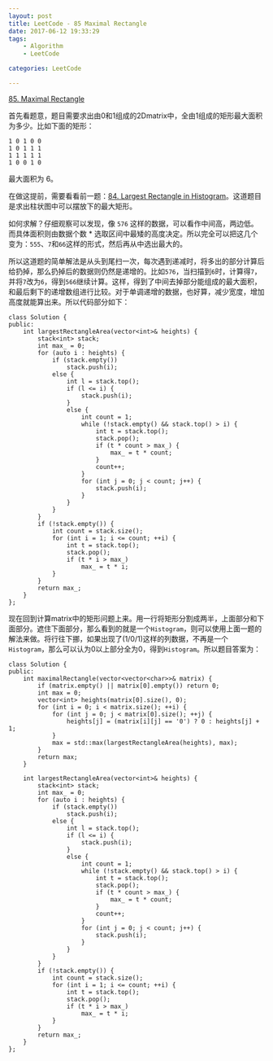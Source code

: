 ```yaml
---
layout: post
title: LeetCode - 85 Maximal Rectangle
date: 2017-06-12 19:33:29
tags: 
    - Algorithm
    - LeetCode

categories: LeetCode

---
```


[85. Maximal Rectangle](https://leetcode.com/problems/maximal-rectangle/#/description)

首先看题意，题目需要求出由0和1组成的2Dmatrix中，全由1组成的矩形最大面积为多少。比如下面的矩形：

```
1 0 1 0 0
1 0 1 1 1
1 1 1 1 1
1 0 0 1 0
```

最大面积为 6。

在做这提前，需要看看前一题：[84. Largest Rectangle in Histogram](https://leetcode.com/problems/largest-rectangle-in-histogram/#/description)。这道题目是求出柱状图中可以摆放下的最大矩形。

如何求解？仔细观察可以发现，像 `576` 这样的数据，可以看作中间高，两边低。而具体面积则由数据个数 * 选取区间中最矮的高度决定。所以完全可以把这几个变为：`555`、`7`和`66`这样的形式，然后再从中选出最大的。

所以这道题的简单解法是从头到尾扫一次，每次遇到递减时，将多出的部分计算后给扔掉，那么扔掉后的数据则仍然是递增的。比如`576`，当扫描到`6`时，计算得`7`，并将`7`改为`6`，得到`566`继续计算。这样，得到了中间去掉部分能组成的最大面积，和最后剩下的递增数组进行比较。对于单调递增的数据，也好算，减少宽度，增加高度就能算出来。所以代码部分如下：

```
class Solution {
public:
    int largestRectangleArea(vector<int>& heights) {
        stack<int> stack;
        int max_ = 0;
        for (auto i : heights) {
            if (stack.empty())
                stack.push(i);
            else {
                int l = stack.top();
                if (l <= i) {
                    stack.push(i);
                }
                else {
                    int count = 1;
                    while (!stack.empty() && stack.top() > i) {
                        int t = stack.top();
                        stack.pop();
                        if (t * count > max_) {
                            max_ = t * count;
                        }
                        count++;
                    }
                    for (int j = 0; j < count; j++) {
                        stack.push(i);
                    }
                }
            }
        }
        if (!stack.empty()) {
            int count = stack.size();
            for (int i = 1; i <= count; ++i) {
                int t = stack.top();
                stack.pop();
                if (t * i > max_)
                    max_ = t * i;
            }
        }
        return max_;
    }
};
```

现在回到计算matrix中的矩形问题上来。用一行将矩形分割成两半，上面部分和下面部分。遮住下面部分，那么看到的就是一个`Histogram`，则可以使用上面一题的解法来做。将行往下挪，如果出现了(1/0/1)这样的列数据，不再是一个`Histogram`，那么可以认为0以上部分全为0，得到`Histogram`。所以题目答案为：

```
class Solution {
public:
    int maximalRectangle(vector<vector<char>>& matrix) {
        if (matrix.empty() || matrix[0].empty()) return 0;
        int max = 0;
        vector<int> heights(matrix[0].size(), 0);
        for (int i = 0; i < matrix.size(); ++i) {
            for (int j = 0; j < matrix[0].size(); ++j) {
                heights[j] = (matrix[i][j] == '0') ? 0 : heights[j] + 1;
            }
            max = std::max(largestRectangleArea(heights), max);
        }
        return max;
    }
    
    int largestRectangleArea(vector<int>& heights) {
        stack<int> stack;
        int max_ = 0;
        for (auto i : heights) {
            if (stack.empty())
                stack.push(i);
            else {
                int l = stack.top();
                if (l <= i) {
                    stack.push(i);
                }
                else {
                    int count = 1;
                    while (!stack.empty() && stack.top() > i) {
                        int t = stack.top();
                        stack.pop();
                        if (t * count > max_) {
                            max_ = t * count;
                        }
                        count++;
                    }
                    for (int j = 0; j < count; j++) {
                        stack.push(i);
                    }
                }
            }
        }
        if (!stack.empty()) {
            int count = stack.size();
            for (int i = 1; i <= count; ++i) {
                int t = stack.top();
                stack.pop();
                if (t * i > max_)
                    max_ = t * i;
            }
        }
        return max_;
    }
};
```